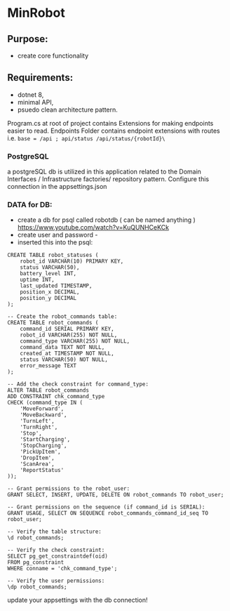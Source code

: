 # MinRobot

## Purpose: 
- create core functionality

## Requirements: 
- dotnet 8, 
- minimal API, 
- psuedo clean architecture pattern.

Program.cs at root of project contains Extensions for making endpoints easier to read.
Endpoints Folder contains endpoint extensions with routes i.e. `base = /api ; api/status /api/status/{robotId}\`


### PostgreSQL
a postgreSQL db is utilized in this application related to the Domain Interfaces / Infrastructure
factories/ repository pattern. Configure this connection in the appsettings.json

### DATA for DB:
- create a db for psql called robotdb ( can be named anything )
https://www.youtube.com/watch?v=KuQUNHCeKCk
- create user and password - 
- inserted this into the psql:

``` 
CREATE TABLE robot_statuses (
    robot_id VARCHAR(10) PRIMARY KEY,
    status VARCHAR(50),
    battery_level INT,
    uptime INT,
    last_updated TIMESTAMP,
    position_x DECIMAL,
    position_y DECIMAL
);
```

```
-- Create the robot_commands table:
CREATE TABLE robot_commands (
    command_id SERIAL PRIMARY KEY,
    robot_id VARCHAR(255) NOT NULL,
    command_type VARCHAR(255) NOT NULL,
    command_data TEXT NOT NULL,
    created_at TIMESTAMP NOT NULL,
    status VARCHAR(50) NOT NULL,
    error_message TEXT
);

-- Add the check constraint for command_type:
ALTER TABLE robot_commands
ADD CONSTRAINT chk_command_type
CHECK (command_type IN (
    'MoveForward',
    'MoveBackward',
    'TurnLeft',
    'TurnRight',
    'Stop',
    'StartCharging',
    'StopCharging',
    'PickUpItem',
    'DropItem',
    'ScanArea',
    'ReportStatus'
));

-- Grant permissions to the robot_user:
GRANT SELECT, INSERT, UPDATE, DELETE ON robot_commands TO robot_user;

-- Grant permissions on the sequence (if command_id is SERIAL):
GRANT USAGE, SELECT ON SEQUENCE robot_commands_command_id_seq TO robot_user;

-- Verify the table structure:
\d robot_commands;

-- Verify the check constraint:
SELECT pg_get_constraintdef(oid)
FROM pg_constraint
WHERE conname = 'chk_command_type';

-- Verify the user permissions:
\dp robot_commands;
```


update your appsettings with the db connection! 
